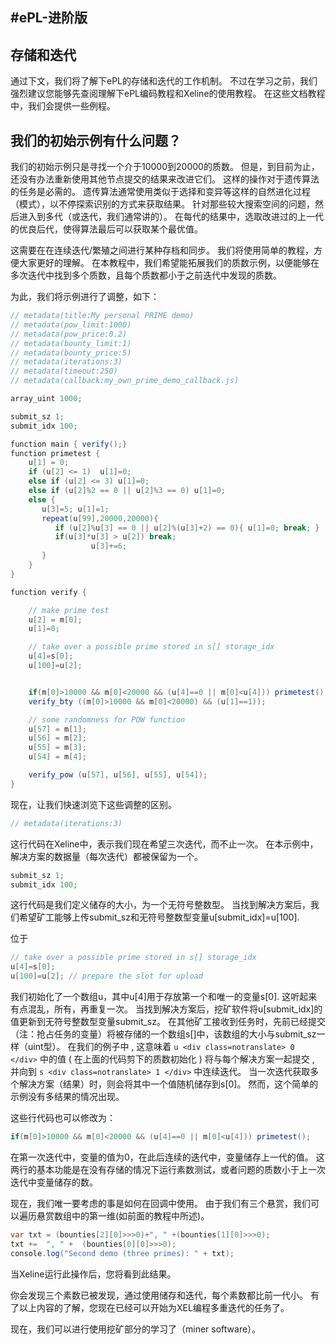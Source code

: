 <!-- TITLE: ePL Advanced Tactics -->

<!-- SUBTITLE: A quick summary of ePL Advanced Tactics -->

## #ePL-进阶版

## 存储和迭代

通过下文，我们将了解下ePL的存储和迭代的工作机制。 不过在学习之前，我们强烈建议您能够先查阅理解下ePL编码教程和Xeline的使用教程。 在这些文档教程中，我们会提供一些例程。

## 我们的初始示例有什么问题？

我们的初始示例只是寻找一个介于10000到20000的质数。 但是，到目前为止，还没有办法重新使用其他节点提交的结果来改进它们。 这样的操作对于遗传算法的任务是必需的。 遗传算法通常使用类似于选择和变异等这样的自然进化过程（模式），以不停探索识别的方式来获取结果。 针对那些较大搜索空间的问题，然后进入到多代（或迭代，我们通常讲的）。 在每代的结果中，选取改进过的上一代的优良后代，使得算法最后可以获取某个最优值。

这需要在在连续迭代/繁殖之间进行某种存档和同步。 我们将使用简单的教程，方便大家更好的理解。 在本教程中，我们希望能拓展我们的质数示例，以便能够在多次迭代中找到多个质数，且每个质数都小于之前迭代中发现的质数。

为此，我们将示例进行了调整，如下：

```java
// metadata(title:My personal PRIME demo)
// metadata(pow_limit:1000)
// metadata(pow_price:0.2)
// metadata(bounty_limit:1)
// metadata(bounty_price:5)
// metadata(iterations:3)
// metadata(timeout:250)
// metadata(callback:my_own_prime_demo_callback.js)

array_uint 1000;

submit_sz 1;
submit_idx 100;

function main { verify();} 
function primetest {
    u[1] = 0;
    if (u[2] <= 1)  u[1]=0;
    else if (u[2] <= 3) u[1]=0;
    else if (u[2]%2 == 0 || u[2]%3 == 0) u[1]=0;
    else { 
       u[3]=5; u[1]=1;
       repeat(u[99],20000,20000){
          if (u[2]%u[3] == 0 || u[2]%(u[3]+2) == 0){ u[1]=0; break; }
          if(u[3]*u[3] > u[2]) break;
                  u[3]+=6;
       }
    }
}

function verify {

    // make prime test
    u[2] = m[0];
    u[1]=0;

    // take over a possible prime stored in s[] storage_idx
    u[4]=s[0];
    u[100]=u[2];


    if(m[0]>10000 && m[0]<20000 && (u[4]==0 || m[0]<u[4])) primetest(); // Bounty Is Rewarded m[0] is larger than 3294967295 and prime
    verify_bty ((m[0]>10000 && m[0]<20000) && (u[1]==1));

    // some randomness for POW function
    u[57] = m[1];
    u[56] = m[2];
    u[55] = m[3];
    u[54] = m[4];

    verify_pow (u[57], u[56], u[55], u[54]);
}
```

现在，让我们快速浏览下这些调整的区别。

```java
// metadata(iterations:3)
```

这行代码在Xeline中，表示我们现在希望三次迭代，而不止一次。 在本示例中，解决方案的数据量（每次迭代）都被保留为一个。

```java
submit_sz 1;
submit_idx 100;
```

这行代码是我们定义储存的大小，为一个无符号整数型。 当找到解决方案后，我们希望矿工能够上传submit_sz和无符号整数型变量u[submit_idx]=u[100].

位于

```java
// take over a possible prime stored in s[] storage_idx
u[4]=s[0];
u[100]=u[2]; // prepare the slot for upload
```

我们初始化了一个数组u，其中u[4]用于存放第一个和唯一的变量s[0]. 这听起来有点混乱，所有，再重复一次。 当找到解决方案后，挖矿软件将u[submit_idx]的值更新到无符号整数型变量submit_sz。 在其他矿工接收到任务时，先前已经提交（注：抢占任务的变量）将被存储的一个数组s[]中，该数组的大小与submit_sz一样（uint型）。 在我们的例子中 , 这意味着 ` u <div class=notranslate> 0 </div> ` 中的值 ( 在上面的代码剪下的质数初始化 ) 将与每个解决方案一起提交 , 并向到 ` s <div class=notranslate> 1 </div> ` 中连续迭代。 当一次迭代获取多个解决方案（结果）时，则会将其中一个值随机储存到s[0]。 然而，这个简单的示例没有多结果的情况出现。

这些行代码也可以修改为：

```java
if(m[0]>10000 && m[0]<20000 && (u[4]==0 || m[0]<u[4])) primetest();
```

在第一次迭代中，变量的值为0，在此后连续的迭代中，变量储存上一代的值。 这两行的基本功能是在没有存储的情况下运行素数测试，或者问题的质数小于上一次迭代中变量储存的数。

现在，我们唯一要考虑的事是如何在回调中使用。 由于我们有三个悬赏，我们可以遍历悬赏数组中的第一维(如前面的教程中所述)。

```java
var txt = (bounties[2][0]>>>0)+", " +(bounties[1][0]>>>0);
txt +=  ", " +  (bounties[0][0]>>>0);
console.log("Second demo (three primes): " + txt);
```

当Xeline运行此操作后，您将看到此结果。

你会发现三个素数已被发现，通过使用储存和迭代，每个素数都比前一代小。 有了以上内容的了解，您现在已经可以开始为XEL编程多重迭代的任务了。

现在，我们可以进行使用挖矿部分的学习了（miner software）。